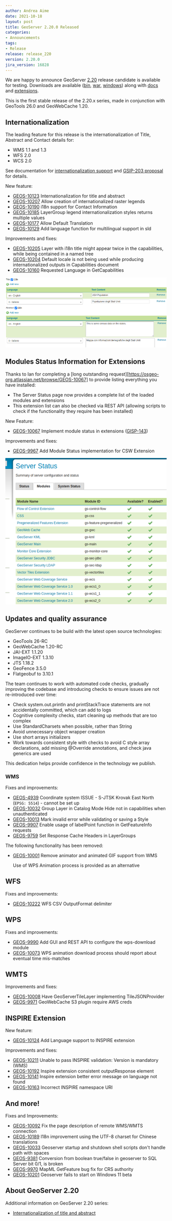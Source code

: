 ```yaml
---
author: Andrea Aime
date: 2021-10-18
layout: post
title: GeoServer 2.20.0 Released
categories:
- Announcements
tags:
- Release
release: release_220
version: 2.20.0
jira_version: 16828
---
```


We are happy to announce GeoServer [2.20](/release/2.20.0/) release candidate is available for testing. Downloads are available ([bin](https://sourceforge.net/projects/geoserver/files/GeoServer/2.20.0/geoserver-2.20.0-bin.zip/download), [war](https://sourceforge.net/projects/geoserver/files/GeoServer/2.20.0/geoserver-2.20.0-war.zip/download), [windows](https://sourceforge.net/projects/geoserver/files/GeoServer/2.20.0/GeoServer-2.20.0-winsetup.exe/download)) along with [docs](https://sourceforge.net/projects/geoserver/files/GeoServer/2.20.0/geoserver-2.20.0-htmldoc.zip/download) and [extensions](https://sourceforge.net/projects/geoserver/files/GeoServer/2.20.0/extensions/).

This is the first stable release of the 2.20.x series, made in conjunction with GeoTools 26.0 and GeoWebCache 1.20.

## Internationalization

The leading feature for this release is the internationalization of Title, Abstract and Contact details for:

* WMS 1.1 and 1.3
* WFS 2.0
* WCS 2.0

See documentation for [internationalization support](https://docs.geoserver.org/latest/en/user/services/internationalization/index.html) and [GSIP-203 proposal](https://github.com/geoserver/geoserver/wiki/GSIP-203) for details.

New feature:

* [GEOS-10123](https://osgeo-org.atlassian.net/browse/GEOS-10123) Internationalization for title and abstract
* [GEOS-10207](https://osgeo-org.atlassian.net/browse/GEOS-10207) Allow creation of internationalized raster legends
* [GEOS-10190](https://osgeo-org.atlassian.net/browse/GEOS-10190) i18n support for Contact Information
* [GEOS-10185](https://osgeo-org.atlassian.net/browse/GEOS-10185) LayerGroup legend internationalization styles returns multiple values
* [GEOS-10177](https://osgeo-org.atlassian.net/browse/GEOS-10177) Allow Default Translation
* [GEOS-10129](https://osgeo-org.atlassian.net/browse/GEOS-10129) Add language function for multilingual support in sld

Improvements and fixes:

* [GEOS-10205](https://osgeo-org.atlassian.net/browse/GEOS-10205) Layer with i18n title might appear twice in the capabilities, while being contained in a named tree
* [GEOS-10204](https://osgeo-org.atlassian.net/browse/GEOS-10204) Default locale is not being used while producing internationalized outputs in Capabilities document
* [GEOS-10160](https://osgeo-org.atlassian.net/browse/GEOS-10160) Requested Language in GetCapabilities


![Configuring multiple languages for title and abstract](/img/posts/2.20/i18n.png)<br/>

## Modules Status Information for Extensions

Thanks to Ian for completing a [long outstanding request][https://osgeo-org.atlassian.net/browse/GEOS-10067] to provide listing everything you have installed:

* The Server Status page now provides a complete list of the loaded modules and extensions
* This extension list can also be checked via REST API (allowing scripts to check if the functionality they require has been installed)

New Feature:

* [GEOS-10067](https://osgeo-org.atlassian.net/browse/GEOS-10067) Implement module status in extensions ([GISP-143](https://github.com/bencaradocdavies/geoserver/wiki/GSIP-143))

Improvements and fixes:

* [GEOS-9967](https://osgeo-org.atlassian.net/browse/GEOS-9967) Add Module Status implementation for CSW Extension


![Module listing in the status page](/img/posts/2.20/modules.png)<br/>

## Updates and quality assurance

GeoServer continues to be build with the latest open source technologies:

* GeoTools 26-RC
* GeoWebCache 1.20-RC
* JAI-EXT 1.1.20
* ImageIO-EXT 1.3.10
* JTS 1.18.2
* GeoFence 3.5.0
* Flatgeobuf to 3.10.1

The team continues to work with automated code checks, gradually improving the codebase and introducing checks to ensure issues are not re-introduced over time:

* Check system.out.println and printStackTrace statements are not accidentally committed, which can add to logs
* Cognitive complexity checks, start cleaning up methods that are too complex
* Use StandardCharsets when possible, rather than String
* Avoid unnecessary object wrapper creation
* Use short arrays initializers
* Work towards consistent style with checks to avoid C style array declarations, add missing @Override annotations, and check java generics are used

This dedication helps provide confidence in the technology we publish.

### WMS

Fixes and improvements:

* [GEOS-4939](https://osgeo-org.atlassian.net/browse/GEOS-4939) Coordinate system ISSUE - S-JTSK Krovak East North (`EPSG: 5514`) - cannot be set up
* [GEOS-10032](https://osgeo-org.atlassian.net/browse/GEOS-10032) Group Layer in Catalog Mode Hide not in capabilities when unauthenticated
* [GEOS-10013](https://osgeo-org.atlassian.net/browse/GEOS-10013) Mark invalid error while validating or saving a Style
* [GEOS-9907](https://osgeo-org.atlassian.net/browse/GEOS-9907) Enable usage of labelPoint function in GetFeatureInfo requests
* [GEOS-9759](https://osgeo-org.atlassian.net/browse/GEOS-9759) Set Response Cache Headers in LayerGroups

The following functionality has been removed:

* [GEOS-10001](https://osgeo-org.atlassian.net/browse/GEOS-10001) Remove animator and animated GIF support from WMS
  
  Use of WPS Animation process is provided as an alternative

## WFS

Fixes and improvements:

* [GEOS-10222](https://osgeo-org.atlassian.net/browse/GEOS-10222) WFS CSV OutputFormat delimiter

## WPS

Fixes and improvements:

* [GEOS-9990](https://osgeo-org.atlassian.net/browse/GEOS-9990) Add GUI and REST API to configure the wps-download module
* [GEOS-10073](https://osgeo-org.atlassian.net/browse/GEOS-10073) WPS animation download process should report about eventual time mis-matches

## WMTS

Improvements and fixes:

* [GEOS-10008](https://osgeo-org.atlassian.net/browse/GEOS-10008) Have GeoServerTileLayer implementing TileJSONProvider
* [GEOS-9971](https://osgeo-org.atlassian.net/browse/GEOS-9971) GeoWebCache S3 plugin require AWS creds


## INSPIRE Extension

New feature:

* [GEOS-10124](https://osgeo-org.atlassian.net/browse/GEOS-10124) Add Language support to INSPIRE extension

Improvements and fixes:

* [GEOS-10211](https://osgeo-org.atlassian.net/browse/GEOS-10211) Unable to pass INSPIRE validation: Version is mandatory \(WMS\)
* [GEOS-10192](https://osgeo-org.atlassian.net/browse/GEOS-10192) Inspire extension consistent outputResponse element
* [GEOS-10141](https://osgeo-org.atlassian.net/browse/GEOS-10141) Inspire extension better error message on language not found
* [GEOS-10163](https://osgeo-org.atlassian.net/browse/GEOS-10163) Incorrect INSPIRE namespace URI

## And more!

Fixes and Improvements:

* [GEOS-10092](https://osgeo-org.atlassian.net/browse/GEOS-10092) Fix the page description of remote WMS/WMTS connection
* [GEOS-10189](https://osgeo-org.atlassian.net/browse/GEOS-10189) I18n improvement using the UTF-8 charset for Chinese translations
* [GEOS-10033](https://osgeo-org.atlassian.net/browse/GEOS-10033) Geoserver startup and shutdown shell scripts don't handle path with spaces
* [GEOS-9381](https://osgeo-org.atlassian.net/browse/GEOS-9381) Conversion from boolean true/false in geoserver to SQL Server bit 0/1, is broken
* [GEOS-9970](https://osgeo-org.atlassian.net/browse/GEOS-9970) MapML GetFeature bug fix for CRS authority
* [GEOS-10201](https://osgeo-org.atlassian.net/browse/GEOS-10201) Geoserver fails to start on Windows 11 beta


## About GeoServer 2.20

Additional information on GeoServer 2.20 series:

  * [Internationalization of title and abstract](https://docs.geoserver.org/latest/en/user/services/internationalization/index.html)
